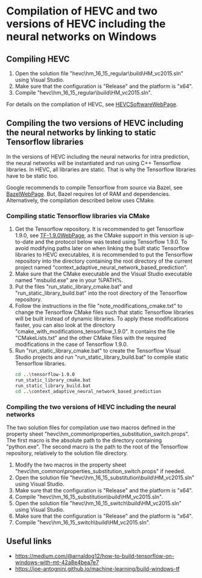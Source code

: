 # Compilation of HEVC and two versions of HEVC including the neural networks on Windows

## Compiling HEVC
1. Open the solution file "hevc\hm_16_15_regular\build\HM_vc2015.sln" using Visual Studio.
2. Make sure that the configuration is "Release" and the platform is "x64".
3. Compile "hevc\hm_16_15_regular\build\HM_vc2015.sln".

For details on the compilation of HEVC, see [HEVCSoftwareWebPage](https://hevc.hhi.fraunhofer.de/).

## Compiling the two versions of HEVC including the neural networks by linking to static Tensorflow libraries
In the versions of HEVC including the neural networks for intra prediction, the neural
networks will be instantiated and run using C++ Tensorflow libraries. In HEVC, all libraries
are static. That is why the Tensorflow libraries have to be static too.

Google recommends to compile Tensorflow from source via Bazel, see [BazelWebPage](https://bazel.build/).
But, Bazel requires lot of RAM and dependencies. Alternatively, the compilation described
below uses CMake.

### Compiling static Tensorflow libraries via CMake
1. Get the Tensorflow repository. It is recommended to get Tensorflow 1.9.0, see
[TF-1.9.0WebPage](https://github.com/tensorflow/tensorflow/releases/tag/v1.9.0), as
the CMake support in this version is up-to-date and the protocol below was tested using
Tensorflow 1.9.0. To avoid modifying paths later on when linking the built static
Tensorflow libraries to HEVC executables, it is recommended to put the Tensorflow
repository into the directory containing the root directory of the current project
named "context_adaptive_neural_network_based_prediction".
2. Make sure that the CMake executable and the Visual Studio executable
named "msbuild.exe" are in your %PATH%.
3. Put the files "run_static_library_cmake.bat" and "run_static_library_build.bat"
into the root directory of the Tensorflow repository.
4. Follow the instructions in the file "note_modifications_cmake.txt" to change
the Tensorflow CMake files such that static Tensorflow libraries will be built
instead of dynamic libraries. To apply these modifications faster, you can also
look at the directory "cmake_with_modifications_tensorflow_1.9.0". It contains
the file "CMakeLists.txt" and the other CMake files with the required modifications
in the case of Tensorflow 1.9.0.
5. Run "run_static_library_cmake.bat" to create the Tensorflow Visual Studio projects and run "run_static_library_build.bat" to compile static Tensorflow libraries.
   ```sh
   cd ..\tensorflow-1.9.0
   run_static_library_cmake.bat
   run_static_library_build.bat
   cd ..\context_adaptive_neural_network_based_prediction
   ```

### Compiling the two versions of HEVC including the neural networks
The two solution files for compilation use two macros defined in the property
sheet "hevc\hm_common\properties_substitution_switch.props". The first macro
is the absolute path to the directory containing "python.exe". The second macro
is the path to the root of the Tensorflow repository, relatively to the solution
file directory.

1. Modify the two macros in the property sheet "hevc\hm_common\properties_substitution_switch.props" if needed.
2. Open the solution file "hevc\hm_16_15_substitution\build\HM_vc2015.sln" using Visual Studio.
3. Make sure that the configuration is "Release" and the platform is "x64".
4. Compile "hevc\hm_16_15_substitution\build\HM_vc2015.sln".
5. Open the solution file "hevc\hm_16_15_switch\build\HM_vc2015.sln" using Visual Studio.
6. Make sure that the configuration is "Release" and the platform is "x64".
7. Compile "hevc\hm_16_15_switch\build\HM_vc2015.sln".

## Useful links
  * https://medium.com/@arnaldog12/how-to-build-tensorflow-on-windows-with-mt-42a8e4bea7e7
  * https://joe-antognini.github.io/machine-learning/build-windows-tf


